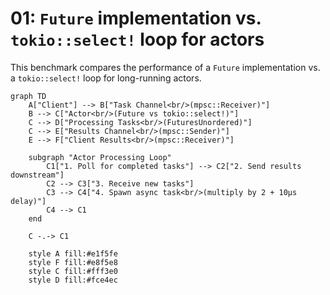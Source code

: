 # 01: `Future` implementation vs. `tokio::select!` loop for actors

This benchmark compares the performance of a `Future` implementation vs. a `tokio::select!` loop for long-running actors.

```mermaid
graph TD
    A["Client"] --> B["Task Channel<br/>(mpsc::Receiver)"]
    B --> C["Actor<br/>(Future vs tokio::select!)"]
    C --> D["Processing Tasks<br/>(FuturesUnordered)"]
    C --> E["Results Channel<br/>(mpsc::Sender)"]
    E --> F["Client Results<br/>(mpsc::Receiver)"]
    
    subgraph "Actor Processing Loop"
        C1["1. Poll for completed tasks"] --> C2["2. Send results downstream"]
        C2 --> C3["3. Receive new tasks"]
        C3 --> C4["4. Spawn async task<br/>(multiply by 2 + 10μs delay)"]
        C4 --> C1
    end
    
    C -.-> C1
    
    style A fill:#e1f5fe
    style F fill:#e8f5e8
    style C fill:#fff3e0
    style D fill:#fce4ec
```